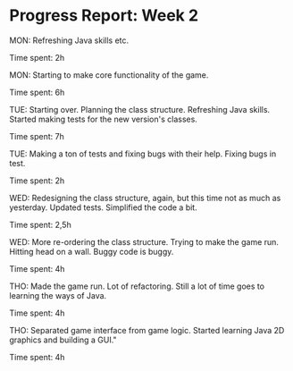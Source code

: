 Progress Report: Week 2
=======================

MON: Refreshing Java skills etc.

Time spent: 2h

MON: Starting to make core functionality of the game.

Time spent: 6h

TUE: Starting over. Planning the class structure. Refreshing Java skills. Started making tests for the new version's classes.

Time spent: 7h

TUE: Making a ton of tests and fixing bugs with their help. Fixing bugs in test.

Time spent: 2h

WED: Redesigning the class structure, again, but this time not as much as yesterday. Updated tests. Simplified the code a bit.

Time spent: 2,5h

WED: More re-ordering the class structure. Trying to make the game run. Hitting head on a wall. Buggy code is buggy.

Time spent: 4h

THO: Made the game run. Lot of refactoring. Still a lot of time goes to learning the ways of Java.

Time spent: 4h

THO: Separated game interface from game logic. Started learning Java 2D graphics and building a GUI."

Time spent: 4h
